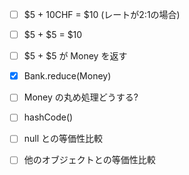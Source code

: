 - [ ] $5 + 10CHF = $10 (レートが2:1の場合)
- [ ] $5 + $5 = $10
- [ ] $5 + $5 が Money を返す
- [x] Bank.reduce(Money)

- [ ] Money の丸め処理どうする?
- [ ] hashCode()
- [ ] null との等価性比較
- [ ] 他のオブジェクトとの等価性比較
